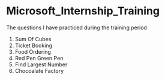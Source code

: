 # Microsoft_Internship_Training
The questions I have practiced during the training period
1. Sum Of Cubes
2. Ticket Booking
3. Food Ordering
4. Red Pen Green Pen
5. Find Largest Number
6. Chocoalate Factory
